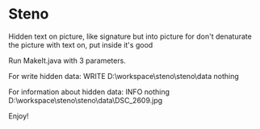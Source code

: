 # Steno
Hidden text on picture, like signature but into picture for don't denaturate the picture with text on, put inside it's good

Run MakeIt.java with 3 parameters.

For write hidden data: WRITE D:\workspace\steno\steno\data nothing

For information about hidden data: INFO nothing D:\workspace\steno\steno\data\DSC_2609.jpg

Enjoy!


